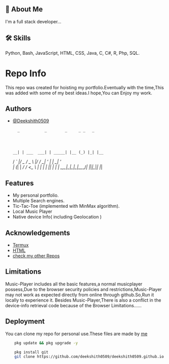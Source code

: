 
## 🚀 About Me 
I'm a full stack developer...
## 🛠 Skills
Python, Bash, JavaScript, HTML, CSS, Java, C, C#, R, Php, SQL. 


# Repo Info
This repo was created for hoisting my portfolio.Eventually with the time,This was added with some of my best ideas.I hope,You can Enjoy my work.
## Authors

- [@Deekshith0509](https://github.com/deekshith0509/)

        _           _        _     _ _   _
    


   
      __| | ___  ___| | _____| |__ (_) |_| |__
     / _` |/ _ \/ _ \ |/ / __| '_ \| | __| '_ \
    | (_| |  __/  __/   <\__ \ | | | | |_| | | | 
     \__,_|\___|\___|_|\_\___/_| |_|_|\__|_| |_|


## Features

- My personal portfolio.
- Multiple Search engines.
- Tic-Tac-Toe (implemented with MinMax algorithm).
- Local Music Player
- Native device Info( including Geolocation )
## Acknowledgements

 - [Termux](https://f-droid.org/en/packages/com.termux/)
 - [HTML](https://developer.mozilla.org/en-US/docs/Web/HTML)
 - [check my other Repos](https://github.com/deekshith0509/)
## Limitations

Music-Player includes all the basic features,a normal musicplayer possess,Due to the browser security policies and restrictions,Music-Player may not work as expected directly from online through github.So,Run it locally to experience it.
    Besides Music-Player,There is also a conflict in the device-info retrieval code because of the Browser Limitations......

## Deployment

 You can clone my repo for personal use.These files are made by [me](https://github.com/deekshith0509/)

```bash
    pkg update && pkg upgrade -y

    pkg install git
    git clone https://github.com/deekshith0509/deekshith0509.github.io

